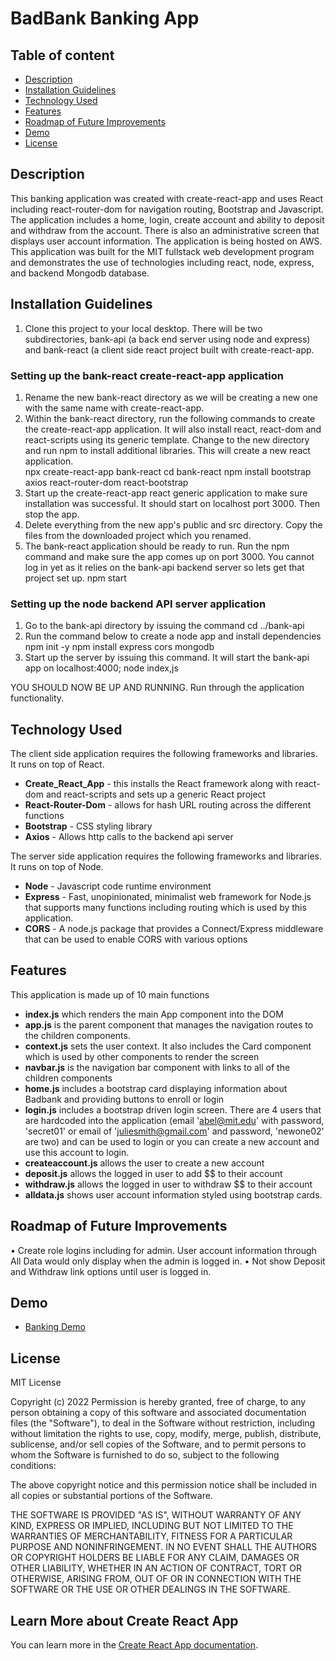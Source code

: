# BadBank Banking App

## Table of content

- [Description](#description)
- [Installation Guidelines](#installation-guidelines)
- [Technology Used](#technology-used)
- [Features](#features)
- [Roadmap of Future Improvements](#roadmap-of-future-improvements)
- [Demo](#demo)
- [License](#license)

## Description
This banking application was created with create-react-app and uses React including react-router-dom for navigation routing, Bootstrap and Javascript.  The application includes a home, login, create account and ability to deposit and withdraw from the account.   There is also an administrative screen that displays user account information.  The application is being hosted on AWS.   This application was built for the MIT fullstack web development program and demonstrates the use of technologies including react, node, express, and backend Mongodb database.

## Installation Guidelines 
1. Clone this project to your local desktop.   There will be two subdirectories, bank-api (a back end server using node and express) and bank-react (a client side react project built with create-react-app.  

### Setting up the bank-react create-react-app application
1. Rename the new bank-react directory as we will be creating a new one with the same name with create-react-app.
2. Within the bank-react directory, run the following commands to create the create-react-app application.  It will also install react, react-dom and react-scripts using its generic template.  Change to the new directory and run npm to install additional libraries.   This will create a new react application.   
    npx create-react-app bank-react
    cd bank-react
    npm install bootstrap axios react-router-dom react-bootstrap
3. Start up the create-react-app react generic application to make sure installation was successful.  It should start on localhost port 3000.  Then stop the app.
4. Delete everything from the new app's public and src directory.   Copy the files from the downloaded project which you renamed.
5. The bank-react application should be ready to run.  Run the npm command and make sure the app comes up on port 3000.  You cannot log in yet as it relies on the bank-api backend server so lets get that project set up.
     npm start

### Setting up the node backend API server application
1. Go to the bank-api directory by issuing the command cd ../bank-api
2. Run the command below to create a node app and install dependencies
    npm init -y
    npm install express cors mongodb
3. Start up the server by issuing this command.   It will start the bank-api app on localhost:4000;
    node index,js

YOU SHOULD NOW BE UP AND RUNNING.  Run through the application functionality.  

## Technology Used
The client side application requires the following frameworks and libraries.   It runs on top of React.
 - <b>Create_React_App</b> - this installs the React framework along with react-dom and react-scripts and sets up a generic React project
 - <b>React-Router-Dom</b> - allows for hash URL routing across the different functions
 - <b>Bootstrap</b> - CSS styling library    
 - <b>Axios</b> - Allows http calls to the backend api server
    
The server side application requires the following frameworks and libraries.   It runs on top of Node.
 - <b>Node</b> - Javascript code runtime environment 
 - <b>Express</b> - Fast, unopinionated, minimalist web framework for Node.js that supports many functions including routing which is used by this application.
 - <b>CORS</b> - A node.js package that provides a Connect/Express middleware that can be used to enable CORS with various options
     
## Features
This application is made up of 10 main functions
  - <b>index.js</b> which renders the main App component into the DOM
  - <b>app.js</b> is the parent component that manages the navigation routes to the children components.
  - <b>context.js</b> sets the user context.  It also includes the Card component which is used by other components to render the screen
  - <b>navbar.js</b> is the navigation bar component with links to all of the children components
  - <b>home.js</b> includes a bootstrap card displaying information about Badbank and providing buttons to enroll or login
  - <b>login.js</b> includes a bootstrap driven login screen.   There are 4 users that are hardcoded into the application (email 'abel@mit.edu' with password, 'secret01' or email of 'juliesmith@gmail.com' and password, 'newone02' are two) and can be used to login or you can create a new account and use this account to login. 
  - <b>createaccount.js</b> allows the user to create a new account
  - <b>deposit.js</b> allows the logged in user to add $$ to their account
  - <b>withdraw.js</b> allows the logged in user to withdraw $$ to their account
  - <b>alldata.js</b> shows user account information styled using bootstrap cards.
 
## Roadmap of Future Improvements
•	Create role logins including for admin.  User account information through All Data would only display when the admin is logged in.
•	Not show Deposit and Withdraw link options until user is logged in.

## Demo
* [Banking Demo](http://pamela-archerbankingapplication.s3-website-us-west-1.amazonaws.com/)

## License

MIT License

Copyright (c) 2022
Permission is hereby granted, free of charge, to any person obtaining a copy of this software and associated documentation files (the "Software"), to deal in the Software without restriction, including without limitation the rights to use, copy, modify, merge, publish, distribute, sublicense, and/or sell copies of the Software, and to permit persons to whom the Software is furnished to do so, subject to the following conditions:

The above copyright notice and this permission notice shall be included in all copies or substantial portions of the Software.

THE SOFTWARE IS PROVIDED "AS IS", WITHOUT WARRANTY OF ANY KIND, EXPRESS OR IMPLIED, INCLUDING BUT NOT LIMITED TO THE WARRANTIES OF MERCHANTABILITY, FITNESS FOR A PARTICULAR PURPOSE AND NONINFRINGEMENT. IN NO EVENT SHALL THE AUTHORS OR COPYRIGHT HOLDERS BE LIABLE FOR ANY CLAIM, DAMAGES OR OTHER LIABILITY, WHETHER IN AN ACTION OF CONTRACT, TORT OR OTHERWISE, ARISING FROM, OUT OF OR IN CONNECTION WITH THE SOFTWARE OR THE USE OR OTHER DEALINGS IN THE SOFTWARE.

## Learn More about Create React App

You can learn more in the [Create React App documentation](https://facebook.github.io/create-react-app/docs/getting-started).

